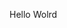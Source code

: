 Hello Wolrd

















































































































































































































































































































































































































































































































































































































































































































































































































































































































































































































































































































































































































































































































































































































































































































































































































































































































































































































































































































































































































































































































































































































































































































































































































































































































































































































































